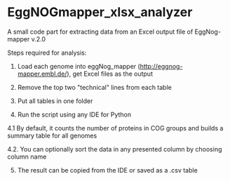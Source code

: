 # EggNOGmapper_xlsx_analyzer
A small code part for extracting data from an Excel output file of EggNog-mapper v.2.0

Steps required for analysis:

1. Load each genome into eggNog_mapper (http://eggnog-mapper.embl.de/), get Excel files as the output

2. Remove the top two "technical" lines from each table

3. Put all tables in one folder

4. Run the script using any IDE for Python

4.1 By default, it counts the number of proteins in COG groups and builds a summary table for all genomes

4.2. You can optionally sort the data in any presented column by choosing column name

5. The result can be copied from the IDE or saved as a .csv table
